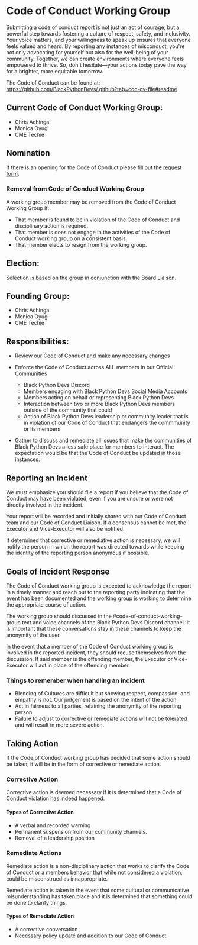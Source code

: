 # Code of Conduct Working Group

Submitting a code of conduct report is not just an act of courage, but a powerful step towards fostering a culture of respect, safety, and inclusivity. Your voice matters, and your willingness to speak up ensures that everyone feels valued and heard. By reporting any instances of misconduct, you're not only advocating for yourself but also for the well-being of your community. Together, we can create environments where everyone feels empowered to thrive. So, don't hesitate—your actions today pave the way for a brighter, more equitable tomorrow.

The Code of Conduct can be found at: <https://github.com/BlackPythonDevs/.github?tab=coc-ov-file#readme>

## Current Code of Conduct Working Group:

- Chris Achinga
- Monica Oyugi
- CME Techie

## Nomination

If there is an opening for the Code of Conduct please fill out the [request form](https://forms.gle/cqkvBPhy77YNtDLw5).

### Removal from Code of Conduct Working Group

A working group member may be removed from the Code of Conduct Working Group if:

 - That member is found to be in violation of the Code of Conduct and disciplinary action is required.
 - That member is does not engage in the activities of the Code of Conduct working group on a consistent basis.
 - That member elects to resign from the working group.

## Election:

Selection is based on the group in conjunction with the Board Liaison.

## Founding Group:

- Chris Achinga
- Monica Oyugi
- CME Techie

## Responsibilities:

- Review our Code of Conduct and make any necessary changes
- Enforce the Code of Conduct across ALL members in our Official Communities
    - Black Python Devs Discord
    - Members engaging with Black Python Devs Social Media Accounts
    - Members acting on behalf or representing Black Python Devs
    - Interaction between two or more Black Python Devs members outside of the community that could 
    - Action of Black Python Devs leadership or community leader that is in violation of our Code of Conduct that endangers the commmunity or its members

- Gather to discuss and remediate all issues that make the communities of Black Python Devs a less safe place for members to interact. The expectation would be that the Code of Conduct be updated in those instances.

## Reporting an Incident

We must emphasize you should file a report if you believe that the Code of Conduct may have been violated, even if you are unsure or were not directly involved in the incident. 

Your report will be recorded and initially shared with our Code of Conduct team and our Code of Conduct Liaison. If a consensus cannot be met, the Executor and Vice-Executor will also be notified.

If determined that corrective or remediative action is necessary, we will notify the person in which the report was directed towards while keeping the identity of the reporting person anonymous if possible.

## Goals of Incident Response

The Code of Conduct working group is expected to acknowledge the report in a timely manner and reach out to the reporting party indicating that the event has been documented and the working group is working to determine the appropriate course of action.

The working group should discussed in the #code-of-conduct-working-group text and voice channels  of the Black Python Devs Discord channel. It is important that these conversations stay in these channels to keep the anonymity of the user. 

In the event that a member of the Code of Conduct working group is involved in the reported incident, they should recuse themselves from the discussion. If said member is the offending member, the Executor or Vice-Executor will act in place of the offending member.

### Things to remember when handling an incident

- Blending of Cultures are difficult but showing respect, compassion, and empathy is not. Our judgement is based on the intent of the action
- Act in fairness to all parties, retaining the anonymity of the reporting person. 
- Failure to adjust to corrective or remediate actions will not be tolerated and will result in more severe action.

## Taking Action

If the Code of Conduct working group has decided that some action should be taken, it will be in the form of corrective or remediate action.

### Corrective Action

Corrective action is deemed necessary if it is determined that a Code of Conduct violation has indeed happened.

#### Types of Corrective Action

- A verbal and recorded warning
- Permanent suspension from our community channels.
- Removal of a leadership position

### Remediate Actions

Remediate action is a non-disciplinary action that works to clarify the Code of Conduct or a members behavior that while not considered a violation, could be misconstrued as innappropriate.

Remediate action is taken in the event that some cultural or communicative misunderstanding has taken place and it is determined that something could be done to clarify things.

#### Types of Remediate Action

- A corrective conversation
- Necessary policy update and addition to our Code of Conduct
